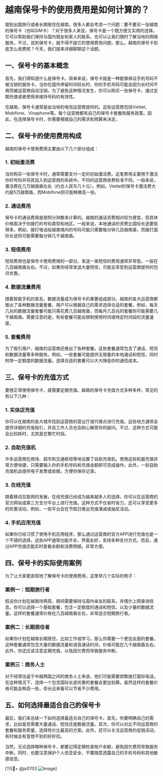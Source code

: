 # 越南保号卡的使用费用是如何计算的？

提到出国旅行或者长期居住在越南，很多人都会考虑一个问题：要不要买一张越南的保号卡（也叫SIM卡）？对于很多人来说，保号卡是一个既方便又实用的选择。它可以帮助我们保持与国内朋友和家人的联系，也可以让我们随时了解当地的网络服务。不过，说到保号卡，就不得不提它的使用费用问题。那么，越南的保号卡到底怎么收费呢？今天，我们就来详细聊聊这个话题。

## 一、保号卡的基本概念

首先，我们得知道什么是保号卡。简单来说，保号卡就是一种能够保证手机号码不被注销的服务卡。当你在国外停留时间较长时，你的手机号码可能会因为长时间不用而被运营商自动注销。为了避免这种情况发生，你可以购买一张保号卡，通过定期充值或者使用来维持号码的有效性。

在越南，保号卡通常是由当地的电信运营商提供的。这些运营商包括Viettel、Mobifone、Vinaphone等。每个运营商都有自己的保号卡套餐和服务政策。因此，在选择保号卡时，你需要根据自己的需求和预算来决定。

## 二、保号卡的使用费用构成

越南的保号卡使用费用主要由以下几个部分组成：

### 1. 初始激活费

当你购买一张保号卡时，通常需要支付一定的初始激活费。这笔费用主要用于激活你的号码并将其加入到运营商的系统中。不同的运营商收费标准不同，一般来说，激活费在几万越南盾左右（约合人民币几十元）。例如，Viettel的保号卡激活费大约是5万越南盾，而Mobifone则可能稍微高一些。

### 2. 通话费用

保号卡的通话费用是按照分钟数来计算的。越南的通话资费相对较为便宜，但具体价格取决于你拨打的号码类型和地区。一般来说，本地通话的资费比国际长途要低得多。例如，拨打电话给越南境内的号码可能只需要每分钟几百越南盾，而拨打国际长途则可能需要每分钟几千越南盾。

### 3. 短信费用

短信费用也是保号卡使用费用的一部分。发送一条短信的费用通常非常低，一般在几百越南盾左右。不过，如果你经常发送大量短信，可能会享受到运营商提供的包月优惠。

### 4. 数据流量费用

随着智能手机的普及，数据流量成为保号卡的重要组成部分。越南的各大运营商都推出了各种数据流量套餐，用户可以根据自己的需求选择合适的套餐。例如，每天几兆的数据流量套餐可能只需花费几百越南盾，而每月几百兆的套餐则可能需要几千越南盾。需要注意的是，有些套餐可能会限制使用时间或特定时间段的流量速度。

### 5. 套餐费用

为了吸引用户，越南的运营商还推出了各种套餐。这些套餐通常包含了通话、短信和数据流量等多种服务。例如，一些套餐可能提供无限量的本地通话和短信，同时附带一定额度的数据流量。选择合适的套餐可以大大降低你的通信成本。

## 三、保号卡的充值方式

要想正常使用保号卡，就需要定期充值。越南的保号卡充值方式多种多样，常见的有以下几种：

### 1. 实体店充值

你可以在越南的各大城市找到运营商的营业厅或代理点进行充值。这些地方通常会提供详细的充值指引，并且工作人员也会耐心解答你的疑问。不过，这种方式可能会比较耗时，尤其是在繁忙时段。

### 2. 自助充值机

许多运营商在商场、超市和交通枢纽等地设置了自助充值机。使用这些机器充值非常方便快捷，只需要输入你的手机号码和充值金额即可完成操作。此外，一些自助充值机会提供电子发票或收据，方便你保存记录。

### 3. 在线充值

随着移动互联网的发展，在线充值已经成为越来越多人的选择。你可以在运营商的官方网站或第三方支付平台上进行充值。这种方式不仅省时省力，还可以享受更多的优惠活动。例如，一些平台会在节假日推出充值满减或抽奖活动。

### 4. 手机应用充值

如果你已经习惯了使用手机应用程序，那么通过运营商的官方APP进行充值也是一个不错的选择。这些APP通常功能齐全，界面友好，支持多种支付方式。而且，通过APP充值还能实时查看余额和消费明细，非常方便。

## 四、保号卡的实际使用案例

为了让大家更直观地了解保号卡的使用费用，这里举几个实际的例子：

### 案例一：短期旅行者

假设你计划在越南待两周，期间需要保持与国内亲友的联系，并偶尔上网查询信息。你可以选择一个基础套餐，包含一定额度的通话和短信，以及少量的数据流量。这样的套餐通常价格在几百越南盾左右，非常适合短期旅行者。

### 案例二：长期居住者

如果你计划在越南长期居住，比如工作或学习，那么你需要一个更加全面的套餐。这种套餐通常包含大量的数据流量和语音通话时间，价格可能在几千越南盾左右。此外，你还应该注意定期充值，以免因欠费而导致服务中断。

### 案例三：商务人士

对于经常往返于中越两国之间的商务人士来说，他们可能需要频繁拨打国际电话。在这种情况下，选择一个包含国际长途优惠的套餐会更加划算。虽然这样的套餐价格可能会稍高一些，但长远来看可以节省不少费用。

## 五、如何选择最适合自己的保号卡

最后，我们来总结一下如何选择最适合自己的保号卡。首先，你要明确自己的需求，比如是否需要大量通话、短信还是数据流量。其次，你可以对比不同运营商的套餐和服务质量，选择性价比最高的方案。此外，还可以关注运营商的促销活动，有时候会有意想不到的好折扣。

当然，无论选择哪种保号卡，都要记得定期检查账户余额，避免因欠费而导致服务中断。同时，也要注意保护个人信息安全，不要随意透露自己的手机号码和其他敏感信息。

[TG💪+ @jx0703 ![Image](https://github.com/user-attachments/assets/dbca1d08-cadb-493c-b0ec-ad6f7a83f270)]